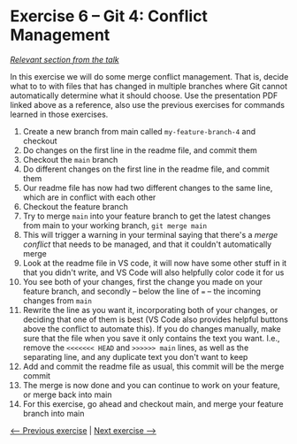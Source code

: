 # Exercise 6 – Git 4: Conflict Management

_[Relevant section from the talk](https://github.com/perenstrom/talks/blob/main/2025-09-05-hyper-island-git/2025-09-05-hyper-island-git-5.pdf)_

In this exercise we will do some merge conflict management. That is, decide what to to with files that has changed in multiple branches where Git cannot automatically determine what it should choose. Use the presentation PDF linked above as a reference, also use the previous exercises for commands learned in those exercises.

1. Create a new branch from main called `my-feature-branch-4` and checkout
1. Do changes on the first line in the readme file, and commit them
1. Checkout the `main` branch
1. Do different changes on the first line in the readme file, and commit them
1. Our readme file has now had two different changes to the same line, which are in conflict with each other
1. Checkout the feature branch
1. Try to merge `main` into your feature branch to get the latest changes from main to your working branch, `git merge main`
1. This will trigger a warning in your terminal saying that there's a _merge conflict_ that needs to be managed, and that it couldn't automatically merge
1. Look at the readme file in VS code, it will now have some other stuff in it that you didn't write, and VS Code will also helpfully color code it for us
1. You see both of your changes, first the change you made on your feature branch, and secondly – below the line of `=` – the incoming changes from `main`
1. Rewrite the line as you want it, incorporating both of your changes, or deciding that one of them is best (VS Code also provides helpful buttons above the conflict to automate this). If you do changes manually, make sure that the file when you save it only contains the text you want. I.e., remove the `<<<<<<< HEAD` and `>>>>>> main` lines, as well as the separating line, and any duplicate text you don't want to keep
1. Add and commit the readme file as usual, this commit will be the merge commit
1. The merge is now done and you can continue to work on your feature, or merge back into main
1. For this exercise, go ahead and checkout main, and merge your feature branch into main

[<-- Previous exercise](./exercise-5-git-3-rebasing.md) | [Next exercise -->](./exercise-7-github-1-creating-your-profile.md)
